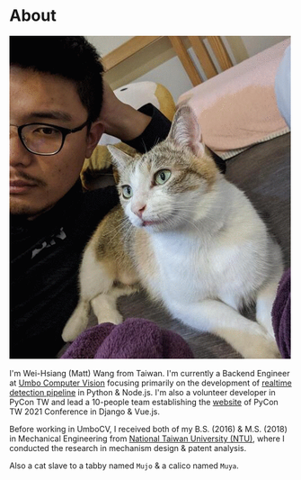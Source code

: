 # About

![](/img/avatar.gif#avatar)

I'm Wei-Hsiang (Matt) Wang from Taiwan. I'm currently a Backend Engineer at [Umbo Computer Vision](https://umbocv.ai) focusing primarily on the development of [realtime detection pipeline](https://umbocv.ai/umbo_light) in Python & Node.js. I'm also a volunteer developer in PyCon TW and lead a 10-people team establishing the [website](https://pycon.tw/2021) of PyCon TW 2021 Conference in Django & Vue.js.

Before working in UmboCV, I received both of my B.S. (2016) & M.S. (2018) in Mechanical Engineering from [National Taiwan University (NTU)](https://www.ntu.edu.tw/english/), where I conducted the research in mechanism design & patent analysis.

Also a cat slave to a tabby named `Mujo` & a calico named `Muya`.
